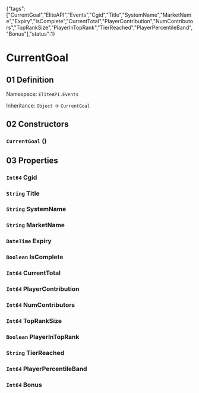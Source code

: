 {"tags":["CurrentGoal","EliteAPI","Events","Cgid","Title","SystemName","MarketName","Expiry","IsComplete","CurrentTotal","PlayerContribution","NumContributors","TopRankSize","PlayerInTopRank","TierReached","PlayerPercentileBand","Bonus"],"status":1}

# CurrentGoal

## 01 Definition

Namespace: `EliteAPI.Events`

Inheritance: `Object` → `CurrentGoal`

## 02 Constructors

### `CurrentGoal` ()

## 03 Properties

### `Int64` Cgid

### `String` Title

### `String` SystemName

### `String` MarketName

### `DateTime` Expiry

### `Boolean` IsComplete

### `Int64` CurrentTotal

### `Int64` PlayerContribution

### `Int64` NumContributors

### `Int64` TopRankSize

### `Boolean` PlayerInTopRank

### `String` TierReached

### `Int64` PlayerPercentileBand

### `Int64` Bonus

